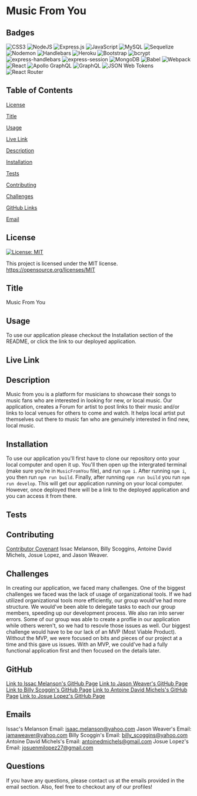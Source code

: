 

# Music From You
  ## Badges
![CSS3](https://img.shields.io/badge/CSS3-000000?style=for-the-badge&logo=CSS3&logoColor=white)
![NodeJS](https://img.shields.io/badge/node.js-6DA55F?style=for-the-badge&logo=node.js&logoColor=white)
![Express.js](https://img.shields.io/badge/express.js-%23404d59.svg?style=for-the-badge&logo=express&logoColor=%2361DAFB)
![JavaScript](https://img.shields.io/badge/javascript-%23323330.svg?style=for-the-badge&logo=javascript&logoColor=%23F7DF1E)
![MySQL](https://img.shields.io/badge/mysql-%2300f.svg?style=for-the-badge&logo=mysql&logoColor=white)
![Sequelize](https://img.shields.io/badge/Sequelize-52B0E7?style=for-the-badge&logo=Sequelize&logoColor=white)
![Nodemon](https://img.shields.io/badge/NODEMON-%23323330.svg?style=for-the-badge&logo=nodemon&logoColor=%BBDEAD)
![Handlebars](https://img.shields.io/badge/Handlebars-FF7F00?style=for-the-badge&logo=Handlebars&logoColor=white)
![Heroku](https://img.shields.io/badge/Heroku-430098?style=for-the-badge&logo=Heroku&logoColor=white)
![Bootstrap](https://img.shields.io/badge/Bootstrap-563D7C?style=for-the-badge&logo=Bootstrap&logoColor=white)
![bcrypt](https://img.shields.io/badge/bcrypt-000000?style=for-the-badge&logo=bcrypt&logoColor=white)
![express-handlebars](https://img.shields.io/badge/express--handlebars-000000?style=for-the-badge&logo=express-handlebars&logoColor=white)
![express-session](https://img.shields.io/badge/express--session-000000?style=for-the-badge&logo=express-session&logoColor=white)
![MongoDB](https://img.shields.io/badge/MongoDB-%234ea94b.svg?style=for-the-badge&logo=mongodb&logoColor=white)
![Babel](https://img.shields.io/badge/Babel-F9DC3E?style=for-the-badge&logo=Babel&logoColor=black)
![Webpack](https://img.shields.io/badge/Webpack-8DD6F9?style=for-the-badge&logo=Webpack&logoColor=black)
![React](https://img.shields.io/badge/React-20232A?style=for-the-badge&logo=React&logoColor=61DAFB)
![Apollo GraphQL](https://img.shields.io/badge/Apollo%20GraphQL-311C87?style=for-the-badge&logo=Apollo%20GraphQL&logoColor=white)
![GraphQL](https://img.shields.io/badge/GraphQL-E10098?style=for-the-badge&logo=GraphQL&logoColor=white)
![JSON Web Tokens](https://img.shields.io/badge/JSON%20Web%20Tokens-000000?style=for-the-badge&logo=JSON%20Web%20Tokens&logoColor=white)
![React Router](https://img.shields.io/badge/React%20Router-CA4245?style=for-the-badge&logo=React%20Router&logoColor=white)


  ## Table of Contents
  [License](#license)

  [Title](#title)

  [Usage](#usage)

  [Live Link](#livelink)

  [Description](#description)

  [Installation](#installation)

  [Tests](#tests)

  [Contributing](#contributing)

  [Challenges](#challenge)

  [GitHub Links](#github)

  [Email](#email)

  ## License
   [![License: MIT](https://img.shields.io/badge/License-MIT-yellow.svg)](https://opensource.org/licenses/MIT)
  
  This project is licensed under the MIT license.
  https://opensource.org/licenses/MIT


  ## Title
  Music From You


  ## Usage
  To use our application please checkout the Installation section of the README, or click the link to our deployed application.

  ## Live Link
  


  ## Description
  Music from you is a platform for musicians to showcase their songs to music fans who are interested in looking for new, or local music. Our application, creates a Forum for artist to post links to their music and/or links to local venues for others to come and watch. It helps local artist put themselves out there to music fan who are genuinely interested in find new, local music.


  ## Installation
   To use our application you'll first have to clone our repository onto your local computer and open it up. You'll then open up the intergrated terminal (make sure you're in `MusicFromYou` file), and run `npm i`. After running `npm i`, you then run `npm run build`. Finally, after running `npm run build` you run `npm run develop`. This will get our application running on your local computer. However, once deployed there will be a link to the deployed application and you can access it from there.


  ## Tests
  


  ## Contributing
  [Contributor Covenant](https://www.contributor-covenant.org/)
  Issac Melanson, Billy Scoggins, Antoine David Michels, Josue Lopez, and Jason Weaver.


  ## Challenges
  In creating our application, we faced many challenges. One of the biggest challenges we faced was the lack of usage of organizational tools. If we had utilized organizational tools more efficiently, our group would've had more structure. We would've been able to delegate tasks to each our group members, speeding up our development process. We also ran into server errors. Some of our group was able to create a proflie in our application while others weren't, so we had to resovle those issues as well. Our biggest challenge would have to be our lack of an MVP (Most Viable Product). Without the MVP, we were focused on bits and pieces of our project at a time and this gave us issues. With an MVP, we could've had a fully functional application first and then focused on the details later.


  ## GitHub
  [Link to Issac Melanson's GitHub Page](https://github.com/IsaacOnGH)
  [Link to Jason Weaver's GitHub Page](https://github.com/Jweaver74)
  [Link to Billy Scoggin's GitHub Page](https://github.com/BillyScoggins)
  [Link to Antoine David Michels's GitHub Page](https://github.com/daienlll)
  [Link to Josue Lopez's GitHub Page](https://github.com/JLopez1227)


  ## Emails
  Issac's Melanson Email: isaac.melanson@yahoo.com
  Jason Weaver's Email: jamaweaver@yahoo.com
  Billy Scoggin's Email: billy_scoggins@yahoo.com
  Antoine David Michels's Email: antoinedmichels@gmail.com
  Josue Lopez's Email: josuenmilopez27@gmail.com
  


  ## Questions
  If you have any questions, please contact us at the emails provided in the email section. Also, feel free to checkout any of our profiles!

